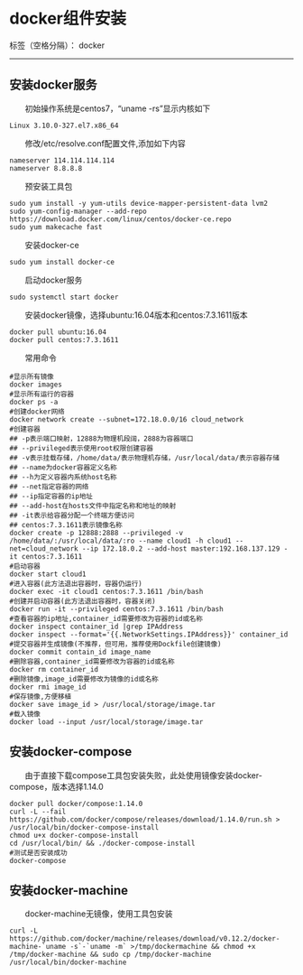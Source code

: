 ﻿# docker组件安装

标签（空格分隔）： docker

---
## 安装docker服务
&#160; &#160; &#160; &#160;初始操作系统是centos7，“uname -rs”显示内核如下
```
Linux 3.10.0-327.el7.x86_64
```

&#160; &#160; &#160; &#160;修改/etc/resolve.conf配置文件,添加如下内容
```
nameserver 114.114.114.114
nameserver 8.8.8.8
```
&#160; &#160; &#160; &#160;预安装工具包
```
sudo yum install -y yum-utils device-mapper-persistent-data lvm2
sudo yum-config-manager --add-repo https://download.docker.com/linux/centos/docker-ce.repo
sudo yum makecache fast
```
&#160; &#160; &#160; &#160;安装docker-ce
```
sudo yum install docker-ce
```
&#160; &#160; &#160; &#160;启动docker服务
```
sudo systemctl start docker
```
&#160; &#160; &#160; &#160;安装docker镜像，选择ubuntu:16.04版本和centos:7.3.1611版本
```
docker pull ubuntu:16.04
docker pull centos:7.3.1611
```
&#160; &#160; &#160; &#160;常用命令
```
#显示所有镜像
docker images 
#显示所有运行的容器
docker ps -a 
#创建docker网络
docker network create --subnet=172.18.0.0/16 cloud_network 
#创建容器
## -p表示端口映射，12888为物理机段阔，2888为容器端口
## --privileged表示使用root权限创建容器
## -v表示挂载存储，/home/data/表示物理机存储，/usr/local/data/表示容器存储
## --name为docker容器定义名称
## --h为定义容器内系统host名称
## --net指定容器的网络
## --ip指定容器的ip地址
## --add-host在hosts文件中指定名称和地址的映射
## -it表示给容器分配一个终端方便访问
## centos:7.3.1611表示镜像名称
docker create -p 12888:2888 --privileged -v /home/data/:/usr/local/data/:ro --name cloud1 -h cloud1 --net=cloud_network --ip 172.18.0.2 --add-host master:192.168.137.129 -it centos:7.3.1611
#启动容器
docker start cloud1
#进入容器(此方法退出容器时，容器仍运行)
docker exec -it cloud1 centos:7.3.1611 /bin/bash
#创建并启动容器(此方法退出容器时，容器关闭)
docker run -it --privileged centos:7.3.1611 /bin/bash
#查看容器的ip地址,container_id需要修改为容器的id或名称
docker inspect container_id |grep IPAddress
docker inspect --format='{{.NetworkSettings.IPAddress}}' container_id
#提交容器并生成镜像(不推荐，但可用，推荐使用Dockfile创建镜像)
docker commit contain_id image_name
#删除容器,container_id需要修改为容器的id或名称
docker rm container_id
#删除镜像,image_id需要修改为镜像的id或名称
docker rmi image_id
#保存镜像,方便移植
docker save image_id > /usr/local/storage/image.tar
#载入镜像
docker load --input /usr/local/storage/image.tar

```
## 安装docker-compose
&#160; &#160; &#160; &#160;由于直接下载compose工具包安装失败，此处使用镜像安装docker-compose，版本选择1.14.0
```
docker pull docker/compose:1.14.0
curl -L --fail https://github.com/docker/compose/releases/download/1.14.0/run.sh > /usr/local/bin/docker-compose-install
chmod u+x docker-compose-install
cd /usr/local/bin/ && ./docker-compose-install
#测试是否安装成功
docker-compose
```
## 安装docker-machine
&#160; &#160; &#160; &#160;docker-machine无镜像，使用工具包安装
```
curl -L https://github.com/docker/machine/releases/download/v0.12.2/docker-machine-`uname -s`-`uname -m` >/tmp/dockermachine && chmod +x /tmp/docker-machine && sudo cp /tmp/docker-machine /usr/local/bin/docker-machine
```
